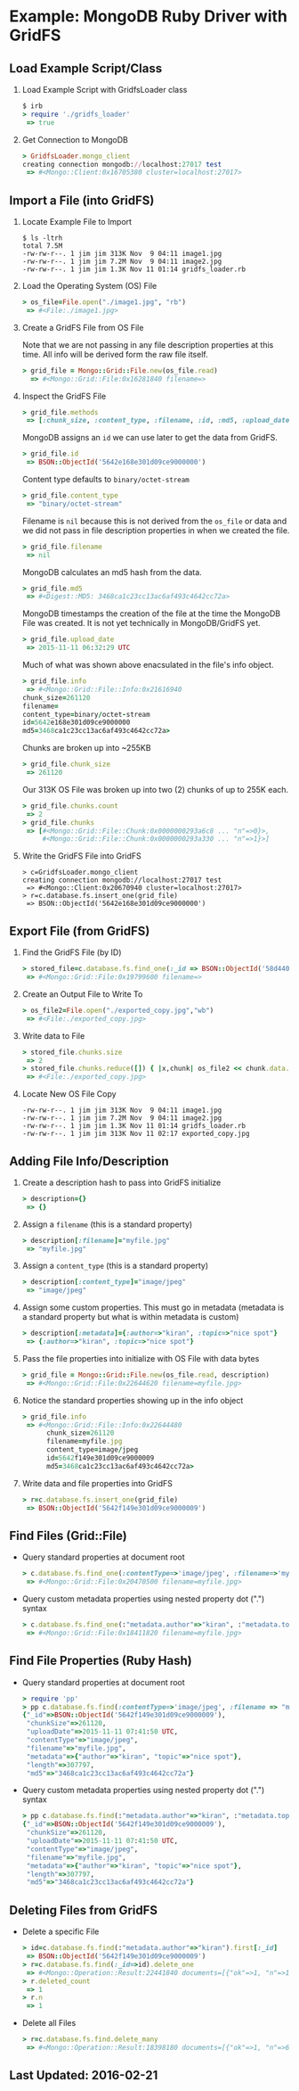 # Example: MongoDB Ruby Driver with GridFS

## Load Example Script/Class

1. Load Example Script with GridfsLoader class

    ```ruby
    $ irb
    > require './gridfs_loader'
     => true
    ```

2. Get Connection to MongoDB

    ```ruby
    > GridfsLoader.mongo_client
    creating connection mongodb://localhost:27017 test
     => #<Mongo::Client:0x16705380 cluster=localhost:27017>
    ```

## Import a File (into GridFS)

1. Locate Example File to Import

    ```shell
    $ ls -ltrh
    total 7.5M
    -rw-rw-r--. 1 jim jim 313K Nov  9 04:11 image1.jpg
    -rw-rw-r--. 1 jim jim 7.2M Nov  9 04:11 image2.jpg
    -rw-rw-r--. 1 jim jim 1.3K Nov 11 01:14 gridfs_loader.rb
    ```
2. Load the Operating System (OS) File

    ```ruby
    > os_file=File.open("./image1.jpg", "rb")
     => #<File:./image1.jpg>
    ```

3. Create a GridFS File from OS File

    Note that we are not passing in any file description properties at this time. All
    info will be derived form the raw file itself.

    ```ruby
    > grid_file = Mongo::Grid::File.new(os_file.read)
      => #<Mongo::Grid::File:0x16281840 filename=>
    ```

4. Inspect the GridFS File

    ```ruby
    > grid_file.methods
     => [:chunk_size, :content_type, :filename, :id, :md5, :upload_date, :chunks, :data, :info
    ```

    MongoDB assigns an `id` we can use later to get the data from GridFS.

    ```ruby
    > grid_file.id
     => BSON::ObjectId('5642e168e301d09ce9000000')
    ```

    Content type defaults to `binary/octet-stream`

    ```ruby
    > grid_file.content_type
     => "binary/octet-stream"
    ```

    Filename is `nil` because this is not derived from the `os_file` or data and we did not pass in file description properties in when we created the file.

    ```ruby
    > grid_file.filename
     => nil
    ```

    MongoDB calculates an md5 hash from the data.

    ```ruby
    > grid_file.md5
     => #<Digest::MD5: 3468ca1c23cc13ac6af493c4642cc72a>
    ```

    MongoDB timestamps the creation of the file at the time the MongoDB File was created.
    It is not yet technically in MongoDB/GridFS yet.

    ```ruby
    > grid_file.upload_date
     => 2015-11-11 06:32:29 UTC
    ```

    Much of what was shown above enacsulated in the file's info object.

    ```ruby
    > grid_file.info
     => #<Mongo::Grid::File::Info:0x21616940
    chunk_size=261120
    filename=
    content_type=binary/octet-stream
    id=5642e168e301d09ce9000000
    md5=3468ca1c23cc13ac6af493c4642cc72a>
    ```

    Chunks are broken up into ~255KB

    ```ruby
    > grid_file.chunk_size
     => 261120
    ```

    Our 313K OS File was broken up into two (2) chunks of up to 255K each.

    ```ruby
    > grid_file.chunks.count
     => 2
    > grid_file.chunks
     => [#<Mongo::Grid::File::Chunk:0x0000000293a6c8 ... "n"=>0}>,
         #<Mongo::Grid::File::Chunk:0x0000000293a330 ... "n"=>1}>]
    ```

5. Write the GridFS File into GridFS

    ```
    > c=GridfsLoader.mongo_client
    creating connection mongodb://localhost:27017 test
     => #<Mongo::Client:0x20670940 cluster=localhost:27017>
    > r=c.database.fs.insert_one(grid_file)
     => BSON::ObjectId('5642e168e301d09ce9000000')
    ```

## Export File (from GridFS)

1. Find the GridFS File (by ID)

    ```ruby
    > stored_file=c.database.fs.find_one(:_id => BSON::ObjectId('58d44018d0572ea8e7a2b3bf'))
     => #<Mongo::Grid::File:0x19799600 filename=>
    ```

2. Create an Output File to Write To

    ```ruby
    > os_file2=File.open("./exported_copy.jpg","wb")
     => #<File:./exported_copy.jpg>
    ```

3. Write data to File

    ```ruby
    > stored_file.chunks.size
     => 2
    > stored_file.chunks.reduce([]) { |x,chunk| os_file2 << chunk.data.data }
     => #<File:./exported_copy.jpg>
    ```

4. Locate New OS File Copy

    ```shell
    -rw-rw-r--. 1 jim jim 313K Nov  9 04:11 image1.jpg
    -rw-rw-r--. 1 jim jim 7.2M Nov  9 04:11 image2.jpg
    -rw-rw-r--. 1 jim jim 1.3K Nov 11 01:14 gridfs_loader.rb
    -rw-rw-r--. 1 jim jim 313K Nov 11 02:17 exported_copy.jpg
    ```

## Adding File Info/Description

1. Create a description hash to pass into GridFS initialize

    ```ruby
    > description={}
     => {}
    ```

2. Assign a `filename` (this is a standard property)

    ```ruby
    > description[:filename]="myfile.jpg"
     => "myfile.jpg"
    ```

3. Assign a `content_type` (this is a standard property)

    ```ruby
    > description[:content_type]="image/jpeg"
     => "image/jpeg"
    ```

4. Assign some custom properties. This must go in metadata (metadata is a standard property
but what is within metadata is custom)

    ```ruby
    > description[:metadata]={:author=>"kiran", :topic=>"nice spot"}
     => {:author=>"kiran", :topic=>"nice spot"}
    ```

5. Pass the file properties into initialize with OS File with data bytes

    ```ruby
    > grid_file = Mongo::Grid::File.new(os_file.read, description)
     => #<Mongo::Grid::File:0x22644620 filename=myfile.jpg>
    ```

6. Notice the standard properties showing up in the info object

    ```ruby
    > grid_file.info
     => #<Mongo::Grid::File::Info:0x22644480
          chunk_size=261120
          filename=myfile.jpg
          content_type=image/jpeg
          id=5642f149e301d09ce9000009
          md5=3468ca1c23cc13ac6af493c4642cc72a>
    ```

7. Write data and file properties into GridFS

    ```ruby
    > r=c.database.fs.insert_one(grid_file)
     => BSON::ObjectId('5642f149e301d09ce9000009')
    ```

## Find Files (Grid::File)

* Query standard properties at document root

    ```ruby
    > c.database.fs.find_one(:contentType=>'image/jpeg', :filename=>'myfile.jpg')
     => #<Mongo::Grid::File:0x20470500 filename=myfile.jpg>
    ```

* Query custom metadata properties using nested property dot (".") syntax

    ```ruby
    > c.database.fs.find_one(:"metadata.author"=>"kiran", :"metadata.topic"=>{:$regex=>"spot"})
     => #<Mongo::Grid::File:0x18411820 filename=myfile.jpg>
    ```

## Find File Properties (Ruby Hash)

* Query standard properties at document root

    ```ruby
    > require 'pp'
    > pp c.database.fs.find(:contentType=>'image/jpeg', :filename => "myfile.jpg").first
    {"_id"=>BSON::ObjectId('5642f149e301d09ce9000009'),
     "chunkSize"=>261120,
     "uploadDate"=>2015-11-11 07:41:50 UTC,
     "contentType"=>"image/jpeg",
     "filename"=>"myfile.jpg",
     "metadata"=>{"author"=>"kiran", "topic"=>"nice spot"},
     "length"=>307797,
     "md5"=>"3468ca1c23cc13ac6af493c4642cc72a"}
    ```

* Query custom metadata properties using nested property dot (".") syntax

    ```ruby
    > pp c.database.fs.find(:"metadata.author"=>"kiran", :"metadata.topic"=>{:$regex=>"spot"}).first
    {"_id"=>BSON::ObjectId('5642f149e301d09ce9000009'),
     "chunkSize"=>261120,
     "uploadDate"=>2015-11-11 07:41:50 UTC,
     "contentType"=>"image/jpeg",
     "filename"=>"myfile.jpg",
     "metadata"=>{"author"=>"kiran", "topic"=>"nice spot"},
     "length"=>307797,
     "md5"=>"3468ca1c23cc13ac6af493c4642cc72a"}
    ```

## Deleting Files from GridFS

* Delete a specific File

    ```ruby
    > id=c.database.fs.find(:"metadata.author"=>"kiran").first[:_id]
     => BSON::ObjectId('5642f149e301d09ce9000009')
    > r=c.database.fs.find(:_id=>id).delete_one
     => #<Mongo::Operation::Result:22441840 documents=[{"ok"=>1, "n"=>1}]>
    > r.deleted_count
     => 1
    > r.n
     => 1
    ```

* Delete all Files

    ```ruby
    > r=c.database.fs.find.delete_many
     => #<Mongo::Operation::Result:18398180 documents=[{"ok"=>1, "n"=>6}]>
    ```
## Last Updated: 2016-02-21
